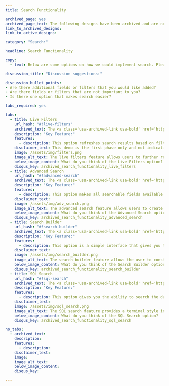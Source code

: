 ```yaml
---
title: Search Functionality

archived_page: yes
archived_page_text: The following designs have been archived and are no longer being considered for implementation.
link_to_archived_designs:
link_to_active_designs:

category: "Search:"

headline: Search Functionality

copy:
  - text: Below are some options on how we could implement search. Please take a look at each option and tell us what you think about the functionality in the discussion section below the option.

discussion_title: "Discussion suggestions:"

discussion_bullet_points:
- Are there additional fields or filters that you would like added?
- Are there fields or filters that are not important to you?
- Is there one option that makes search easier?

tabs_required: yes

tabs:
  - title: Live Filters
    url_hash: "#!live-filters"
    archived_text: The <a class='usa-archived-link usa-bold' href='http://openbeta.usaspending.gov/concepts/search-results/index.html'>Search Results</a> concept has replaced this concept, which made it unnecessary.
    description: "Key Feature:"
    features:
      - description: This option refreshes search results based on filters you choose.
    disclaimer_text: This demo is the first phase only and not indicative of the final design.
    image: /assets/img/filters.png
    image_alt_text: The live filters feature allows users to further refine search results after they are returned without reloading the page.
    below_image_content: What do you think of the Live Filters option?
    disqus_key: archived_search_functionality_live_filters
  - title: Advanced Search
    url_hash: "#!advanced-search"
    archived_text: The <a class='usa-archived-link usa-bold' href='http://openbeta.usaspending.gov/concepts/search-results/index.html'>Search Results</a> concept has replaced this concept, which made it unnecessary.
    description: "Key Feature:"
    features:
      - description: This option makes all searchable fields available in one form. Select multiple filters, such as Spending Type, Fiscal Year, Agency, Place of Performance and Contractor Type.
    disclaimer_text:
    image: /assets/img/adv_search.png
    image_alt_text: The advanced search feature allows users to create a search query by filling in a form which specifies exactly what data to return.
    below_image_content: What do you think of the Advanced Search option?
    disqus_key: archived_search_functionality_advanced_search
  - title: Search Builder
    url_hash: "#!search-builder"
    archived_text: The <a class='usa-archived-link usa-bold' href='http://openbeta.usaspending.gov/concepts/search-results/index.html'>Search Results</a> concept has replaced this concept, which made it unnecessary.
    description: "Key Feature:"
    features:
      - description: This option is a simple interface that gives you the opportunity to build your own search using selections from the drop down menu.
    disclaimer_text:
    image: /assets/img/search_builder.png
    image_alt_text: The search builder feature allows the user to construct a search query using dropdown menus to include specific search filters.
    below_image_content: What do you think of the Search Builder option?
    disqus_key: archived_search_functionality_search_builder
  - title: SQL Search
    url_hash: "#!sql-search"
    archived_text: The <a class='usa-archived-link usa-bold' href='http://openbeta.usaspending.gov/concepts/search-results/index.html'>Search Results</a> concept has replaced this concept, which made it unnecessary.
    description: "Key Feature:"
    features:
      - description: This option gives you the ability to search the database using SQL queries.
    disclaimer_text:
    image: /assets/img/sql_search.png
    image_alt_text: The SQL search feature provides a terminal style interface and the ability to search using structured query language (SQL).
    below_image_content: What do you think of the SQL Search option?
    disqus_key: archived_search_functionality_sql_search

no_tabs:
  - archived_text:
    description:
    features:
      - description:
    disclaimer_text:
    image:
    image_alt_text:
    below_image_content:
    disqus_key:

---
```

